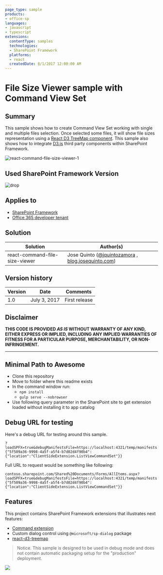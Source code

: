 ```yaml
---
page_type: sample
products:
- office-sp
languages:
- javascript
- typescript
extensions:
  contentType: samples
  technologies:
  - SharePoint Framework
  platforms:
  - react
  createdDate: 8/1/2017 12:00:00 AM
---
```

# File Size Viewer sample with Command View Set

## Summary
This sample shows how to create Command View Set working with single and multiple files selection. 
Once selected some files, it will show file sizes representation using a [React D3 TreeMap component](https://www.npmjs.com/package/react-d3-treemap).
This sample also shows how to integrate [D3.js](https://d3js.org/) third party components within SharePoint Framework.

![react-command-file-size-viewer-1](./assets/FileSizeViewer.gif)

## Used SharePoint Framework Version 
![drop](https://img.shields.io/badge/version-1.1-green.svg)

## Applies to

* [SharePoint Framework](http://dev.office.com/sharepoint/docs/spfx/sharepoint-framework-overview)
* [Office 365 developer tenant](http://dev.office.com/sharepoint/docs/spfx/set-up-your-developer-tenant)

## Solution

Solution|Author(s)
--------|---------
react-command-file-size-viewer | Jose Quinto ([@jquintozamora](https://twitter.com/jquintozamora) , [blog.josequinto.com](https://blog.josequinto.com))

## Version history

Version|Date|Comments
-------|----|--------
1.0|July 3, 2017|First release

## Disclaimer
**THIS CODE IS PROVIDED *AS IS* WITHOUT WARRANTY OF ANY KIND, EITHER EXPRESS OR IMPLIED, INCLUDING ANY IMPLIED WARRANTIES OF FITNESS FOR A PARTICULAR PURPOSE, MERCHANTABILITY, OR NON-INFRINGEMENT.**

---

## Minimal Path to Awesome

- Clone this repository
- Move to folder where this readme exists
- In the command window run:
  - `npm install`
  - `gulp serve --nobrowser`
- Use following query parameter in the SharePoint site to get extension loaded without installing it to app catalog

## Debug URL for testing
Here's a debug URL for testing around this sample. 

```
?loadSPFX=true&debugManifestsFile=https://localhost:4321/temp/manifests.js&customActions={"5f509a36-9998-4a5f-a5f4-b7d02d4f90b4":{"location":"ClientSideExtension.ListViewCommandSet"}}
```
Full URL to request would be something like following:

```
contoso.sharepoint.com/Shared%20Documents/Forms/AllItems.aspx?loadSPFX=true&debugManifestsFile=https://localhost:4321/temp/manifests.js&customActions={"5f509a36-9998-4a5f-a5f4-b7d02d4f90b4":{"location":"ClientSideExtension.ListViewCommandSet"}}
```

## Features
This project contains SharePoint Framework extensions that illustrates next features:
* [Command extension](https://dev.office.com/sharepoint/docs/spfx/extensions/get-started/building-simple-cmdset-with-dialog-api)
* Custom dialog control using `@microsoft/sp-dialog` package
* [react-d3-treemap](https://www.npmjs.com/package/react-d3-treemap)


> Notice. This sample is designed to be used in debug mode and does not contain automatic packaging setup for the "production" deployment.

<img src="https://telemetry.sharepointpnp.com/sp-dev-fx-extensions/samples/react-command-file-size-viewer" />
